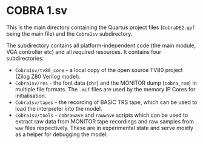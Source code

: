 # COBRA 1.sv

This is the main directory containing the Quartus project files (`CobraDE2.qpf` being the main file) and the `Cobra1sv` subdirectory.

The subdirectory contains all platform-independent code (the main module, VGA controller etc) and all required resources. It contains four subdirectories:
 * `Cobra1sv/tv80_core` - a local copy of the open source TV80 project (Zilog Z80 Verilog model).
 * `Cobra1sv/res` - the font data (`chr`) and the MONITOR dump (`cobra_rom`) in multiple file formats. The `.mif` files are used by the memory IP Cores for initialisation.
 * `Cobra1sv/tapes` - the recording of BASIC TRS tape, which can be used to load the interpreter into the model.
 * `Cobra1sv/tools` -  `cobrawave` and `rawwave` scripts which can be used to extract raw data from MONITOR tape recordings and raw samples from `wav` files respectively. These are in experimental state and serve mostly as a helper for debugging the model.